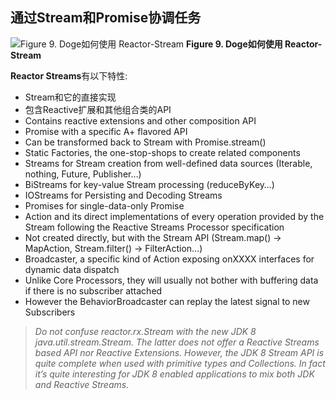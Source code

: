 
## 通过Stream和Promise协调任务

![Figure 9. Doge如何使用 Reactor-Stream](http://projectreactor.io/docs/reference/images/streams-overview.png)
**Figure 9. Doge如何使用 Reactor-Stream**

**Reactor Streams**有以下特性:

* Stream和它的直接实现
 * 包含Reactive扩展和其他组合类的API
 * Contains reactive extensions and other composition API
* Promise with a specific A+ flavored API
 * Can be transformed back to Stream with Promise.stream()
* Static Factories, the one-stop-shops to create related components
 * Streams for Stream creation from well-defined data sources (Iterable, nothing, Future, Publisher…)
 * BiStreams for key-value Stream<Tuple2> processing (reduceByKey…)
 * IOStreams for Persisting and Decoding Streams
 * Promises for single-data-only Promise
* Action and its direct implementations of every operation provided by the Stream following the Reactive Streams Processor specification
 * Not created directly, but with the Stream API (Stream.map() → MapAction, Stream.filter() → FilterAction…)
* Broadcaster, a specific kind of Action exposing onXXXX interfaces for dynamic data dispatch
 * Unlike Core Processors, they will usually not bother with buffering data if there is no subscriber attached
 * However the BehaviorBroadcaster can replay the latest signal to new Subscribers

> *Do not confuse reactor.rx.Stream with the new JDK 8 java.util.stream.Stream. The latter does not offer a Reactive Streams based API nor Reactive Extensions. However, the JDK 8 Stream API is quite complete when used with primitive types and Collections. In fact it’s quite interesting for JDK 8 enabled applications to mix both JDK and Reactive Streams.*

